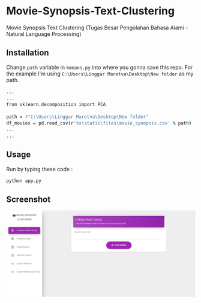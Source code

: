 # Movie-Synopsis-Text-Clustering
Movie Synopsis Text Clustering (Tugas Besar Pengolahan Bahasa Alami - Natural Language Processing)

## Installation

Change `path` variable in `kmeans.py` into where you gonna save this repo. For the example i'm using `C:\Users\Linggar Maretva\Desktop\New folder` as my path.
```sh
...
...
from sklearn.decomposition import PCA

path = r"C:\Users\Linggar Maretva\Desktop\New folder"
df_movies = pd.read_csv(r'%s\static\files\movie_synopsis.csv' % path)
...
...
```

## Usage

Run by typing these code :
```sh
python app.py
```

## Screenshot
<img src="https://github.com/LinggarM/Movie-Synopsis-Text-Clustering/raw/main/Movie%20Synopsis%20Clustering%20Web%20App/static/assets/img/ss.PNG"/>
